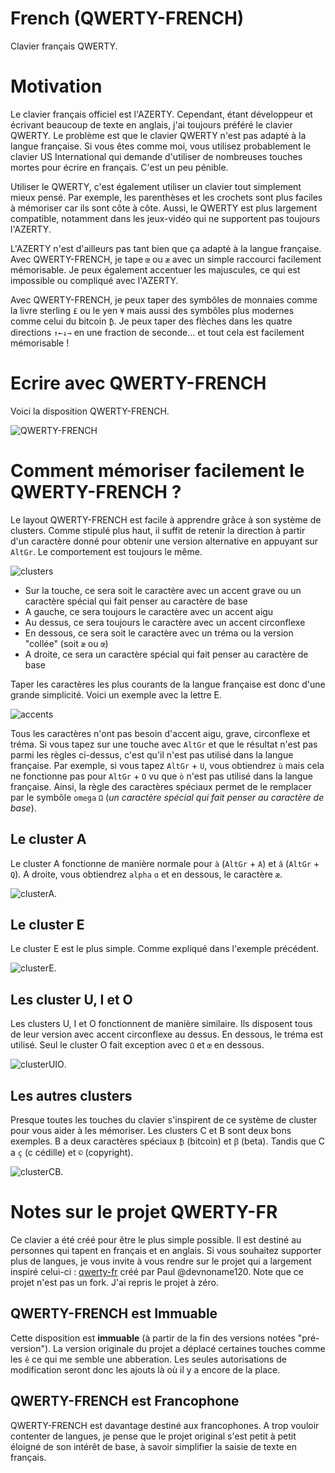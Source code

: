 # French (QWERTY-FRENCH)

Clavier français QWERTY.

# Motivation

Le clavier français officiel est l'AZERTY. Cependant, étant développeur et écrivant beaucoup de texte en anglais, j'ai toujours préféré le clavier QWERTY. Le problème est que le clavier QWERTY n'est pas adapté à la langue française. Si vous êtes comme moi, vous utilisez probablement le clavier US International qui demande d'utiliser de nombreuses touches mortes pour écrire en français. C'est un peu pénible.

Utiliser le QWERTY, c'est également utiliser un clavier tout simplement mieux pensé. Par exemple, les parenthèses et les crochets sont plus faciles à mémoriser car ils sont côte à côte. Aussi, le QWERTY est plus largement compatible, notamment dans les jeux-vidéo qui ne supportent pas toujours l'AZERTY.

L'AZERTY n'est d'ailleurs pas tant bien que ça adapté à la langue française. Avec QWERTY-FRENCH, je tape `œ` ou `æ` avec un simple raccourci facilement mémorisable. Je peux également accentuer les majuscules, ce qui est impossible ou compliqué avec l'AZERTY.

Avec QWERTY-FRENCH, je peux taper des symbôles de monnaies comme la livre sterling `£` ou le yen `¥` mais aussi des symbôles plus modernes comme celui du bitcoin `₿`. Je peux taper des flèches dans les quatre directions `↑←↓→` en une fraction de seconde... et tout cela est facilement mémorisable !

# Ecrire avec QWERTY-FRENCH

Voici la disposition QWERTY-FRENCH.

![QWERTY-FRENCH](img/layout.png)

# Comment mémoriser facilement le QWERTY-FRENCH ?

Le layout QWERTY-FRENCH est facile à apprendre grâce à son système de clusters. Comme stipulé plus haut, il suffit de retenir la direction à partir d'un caractère donné pour obtenir une version alternative en appuyant sur `AltGr`. Le comportement est toujours le même.

![clusters](img/clusters.png)

- Sur la touche, ce sera soit le caractère avec un accent grave ou un caractère spécial qui fait penser au caractère de base
- A gauche, ce sera toujours le caractère avec un accent aigu
- Au dessus, ce sera toujours le caractère avec un accent circonflexe
- En dessous, ce sera soit le caractère avec un tréma ou la version "collée" (soit `æ` ou `œ`)
- A droite, ce sera un caractère spécial qui fait penser au caractère de base

Taper les caractères les plus courants de la langue française est donc d'une grande simplicité. Voici un exemple avec la lettre E.

![accents](img/accents.png)

Tous les caractères n'ont pas besoin d'accent aigu, grave, circonflexe et tréma. Si vous tapez sur une touche avec `AltGr` et que le résultat n'est pas parmi les règles ci-dessus, c'est qu'il n'est pas utilisé dans la langue française. Par exemple, si vous tapez `AltGr` + `U`, vous obtiendrez `ù` mais cela ne fonctionne pas pour `AltGr` + `O` vu que `ò` n'est pas utilisé dans la langue française. Ainsi, la règle des caractères spéciaux permet de le remplacer par le symbôle `omega` `Ω` (_un caractère spécial qui fait penser au caractère de base_).

## Le cluster A

Le cluster A fonctionne de manière normale pour `à` (`AltGr` + `A`) et `â` (`AltGr` + `Q`). A droite, vous obtiendrez `alpha` `ɑ` et en dessous, le caractère `æ`.

![clusterA](img/cluster-a.png).

## Le cluster E

Le cluster E est le plus simple. Comme expliqué dans l'exemple précédent.

![clusterE](img/cluster-e.png).

## Les cluster U, I et O

Les clusters U, I et O fonctionnent de manière similaire. Ils disposent tous de leur version avec accent circonflexe au dessus. En dessous, le tréma est utilisé. Seul le cluster O fait exception avec `Ω` et `œ` en dessous.

![clusterUIO](img/clusters-uio.png).

## Les autres clusters

Presque toutes les touches du clavier s'inspirent de ce système de cluster pour vous aider à les mémoriser. Les clusters C et B sont deux bons exemples. B a deux caractères spéciaux `₿` (bitcoin) et `ꞵ` (beta). Tandis que C a `ç` (c cédille) et `©` (copyright).

![clusterCB](img/clusters-cb.png).

# Notes sur le projet QWERTY-FR

Ce clavier a été créé pour être le plus simple possible. Il est destiné au personnes qui tapent en français et en anglais. Si vous souhaitez supporter plus de langues, je vous invite à vous rendre sur le projet qui a largement inspiré celui-ci : [qwerty-fr](https://github.com/qwerty-fr/qwerty-fr) créé par Paul @devnoname120. Note que ce projet n'est pas un fork. J'ai repris le projet à zéro.

## QWERTY-FRENCH est Immuable

Cette disposition est **immuable** (à partir de la fin des versions notées "pré-version"). La version originale du projet a déplacé certaines touches comme les `ê` ce qui me semble une abberation. Les seules autorisations de modification seront donc les ajouts là où il y a encore de la place.

## QWERTY-FRENCH est Francophone

QWERTY-FRENCH est davantage destiné aux francophones. A trop vouloir contenter de langues, je pense que le projet original s'est petit à petit éloigné de son intérêt de base, à savoir simplifier la saisie de texte en français.
